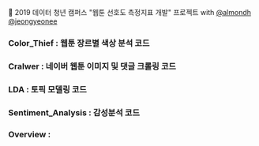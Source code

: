 :medal_sports: 2019 데이터 청년 캠퍼스 "웹툰 선호도 측정지표 개발" 프로젝트 with [@almondh](https://github.com/almondh) [@jeongyeonee](https://github.com/jeongyeonee)
### Color_Thief : 웹툰 장르별 색상 분석 코드
### Cralwer : 네이버 웹툰 이미지 및 댓글 크롤링 코드
### LDA : 토픽 모델링 코드
### Sentiment_Analysis : 감성분석 코드
### Overview : 
